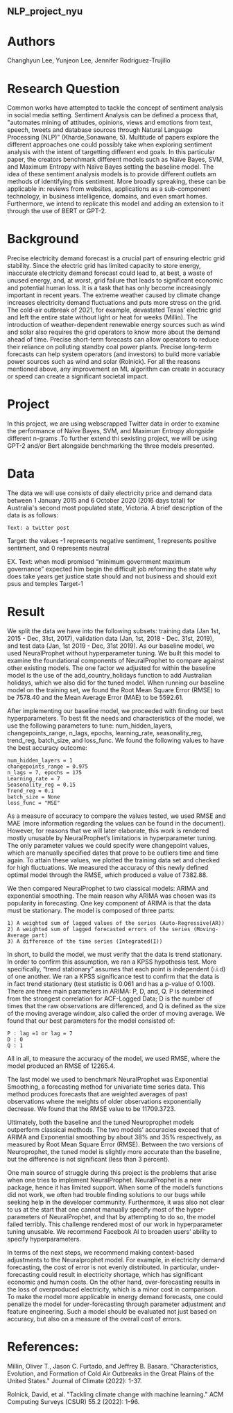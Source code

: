 ## NLP_project_nyu

# Authors
 
Changhyun Lee, Yunjeon Lee, Jennifer Rodriguez-Trujillo

# Research Question

Common works have attempted to tackle the concept of sentiment analysis in social media setting. Sentiment Analysis can be defined a process that, "automates mining of attitudes, opinions, views and emotions from text, speech, tweets and database sources through Natural Language Processing (NLP)" (Kharde,Sonawane, 5). Multitude of papers explore the different approaches one could possibly take when exploring sentiment analysis with the intent of targetting different end goals. In this particular paper,  the creators benchmark different models such as Naïve Bayes, SVM, and Maximum Entropy with Naïve Bayes setting the baseline model. The idea of these sentiment analysis models is to provide different outlets am methods of identifying this sentiment. More broadly spreaking, these can be applicable in: reviews from websites, applications as a sub-component technology, in business intelligence, domains, and even smart homes. Furthermore, we intend to replicate this model and adding an extension to it through the use of BERT or GPT-2.

# Background 
Precise electricity demand forecast is a crucial part of ensuring electric grid stability. Since the electric grid has limited capacity to store energy, inaccurate electricity demand forecast could lead to, at best, a waste of unused energy, and, at worst, grid failure that leads to significant economic and potential human loss. It is a task that has only become increasingly important in recent years. The extreme weather caused by climate change increases electricity demand fluctuations and puts more stress on the grid. The cold-air outbreak of 2021, for example, devastated Texas’ electric grid and left the entire state without light or heat for weeks (Millin). The introduction of weather-dependent renewable energy sources such as wind and solar also requires the grid operators to know more about the demand ahead of time. Precise short-term forecasts can allow operators to reduce their reliance on polluting standby coal power plants. Precise long-term forecasts can help system operators (and investors) to build more variable power sources such as wind and solar (Rolnick). For all the reasons mentioned above, any improvement an ML algorithm can create in accuracy or speed can create a significant societal impact.

# Project

In this project, we are using webscrapped Twitter data in order to examine the performance of Naïve Bayes, SVM, and Maximum Entropy alongside different n-grams .To further extend thi sexisting project, we will be using GPT-2 and/or Bert alongside benchmarking the three models presented.

# Data

The data we will use consists of daily electricity price and demand data between 1 January 2015 and 6 October 2020 (2016 days total) for Australia's second most populated state, Victoria. A brief description of the data is as follows:

	Text: a twitter post 
 Target: the values -1 represents negative sentiment, 1 represents positive sentiment, and 0 represents neutral
 
 EX. 
 Text: when modi promised “minimum government maximum governance” expected him begin the difficult job reforming the state why does take years get justice state should and not business and should exit psus and temples
 Target-1


# Result

We split the data we have into the following subsets: training data (Jan 1st, 2015 - Dec, 31st, 2017), validation data (Jan, 1st, 2018 - Dec. 31st, 2019), and test data (Jan, 1st 2019  - Dec, 31st 2019). As our baseline model, we used NeuralProphet without hyperparameter tuning. We built this model to examine the foundational components of NeuralProphet to compare against other existing models. The one factor we adjusted for within the baseline model is the use of the add_country_holidays function to add Australian holidays, which we also did for the tuned model. 
When running our baseline model on the training set, we found the Root Mean Square Error  (RMSE) to be 7578.40 and the Mean Average Error (MAE) to be 5592.61. 

After implementing our baseline model, we proceeded with finding our best hyperparameters. To best fit the needs and characteristics of the model, we use the following parameters to tune: num_hidden_layers, changepoints_range, n_lags, epochs, learning_rate, seasonality_reg, trend_reg, batch_size, and loss_func. We found the following values to have the best accuracy outcome:

	num_hidden_layers = 1
	changepoints_range = 0.975
	n_lags = 7, epochs = 175
	Learning_rate = 7
	Seasonality_reg = 0.15
	Trend_reg = 0.1
	batch_size = None
	loss_func = "MSE"

As a measure of accuracy to compare the values tested, we used RMSE and MAE (more information regarding the values can be found in the document). However, for reasons that we will later elaborate, this work is rendered mostly unusable by NeuralProphet’s limitations in hyperparameter tuning. The only parameter values we could specify were changepoint values, which are manually specified dates that prove to be outliers time and time again. To attain these values, we plotted the training data set and checked for high fluctuations. We measured the accuracy of this newly defined optimal model through the RMSE, which produced a value of 7382.88.

We then compared NeuralProphet to two classical models: ARIMA and exponential smoothing. The main reason why ARIMA was chosen was its popularity in forecasting. One key component of ARIMA is that the data must be stationary. The model is composed of three parts: 

	1) A weighted sum of lagged values of the series (Auto-Regressive(AR))
	2) A weighted sum of lagged forecasted errors of the series (Moving-Average part)
	3) A difference of the time series (Integrated(I))

In short, to build the model, we must verify that the data is trend stationary. In order to confirm this assumption, we ran a KPSS hypothesis test. More specifically, “trend stationary” assumes that each point is independent (i.i.d) of one another. We ran a KPSS significance test to confirm that the data is in fact trend stationary (test statistic is 0.061 and has a p-value of 0.100). There are three main parameters in ARIMA: P, D, and, Q. P is determined from the strongest correlation for ACF-Logged Data; D is the number of times that the raw observations are differenced, and Q is defined as the size of the moving average window, also called the order of moving average. We found that our best parameters for the model consisted of:

	P : lag =1 or lag = 7 
	D : 0 
	Q : 1 

All in all, to measure the accuracy of the model, we used RMSE, where the model produced an RMSE of 12265.4. 

The last model we used to benchmark NeuralProphet was Exponential Smoothing, a forecasting method for univariate time series data. This method produces forecasts that are weighted averages of past observations where the weights of older observations exponentially decrease. We found that the RMSE value to be 11709.3723. 

Ultimately, both the baseline and the tuned Neuroprophet models outperform classical methods. The two models’ accuracies exceed that of ARIMA and Exponential smoothing by about 38% and 35% respectively, as measured by Root Mean Square Error (RMSE). Between the two versions of Neuroprophet, the tuned model is slightly more accurate than the baseline, but the difference is not significant (less than 3 percent). 

One main source of struggle during this project is the problems that arise when one tries to implement NeuralProphet. NeuralProphet is a new package, hence it has limited support. When some of the model’s functions did not work, we often had trouble finding solutions to our bugs while seeking help in the developer community. Furthermore, it was also not clear to us at the start that one cannot manually specify most of the hyper-parameters of NeuralProphet, and that by attempting to do so, the model failed terribly. This challenge rendered most of our work in hyperparameter tuning unusable. We recommend Facebook AI to broaden users’ ability to specify hyperparameters.

In terms of the next steps, we recommend making context-based adjustments to the Neuralprophet model. For example, in electricity demand forecasting, the cost of error is not evenly distributed. In particular, under-forecasting could result in electricity shortage, which has significant economic and human costs. On the other hand, over-forecasting results in the loss of overproduced electricity, which is a minor cost in comparison. To make the model more applicable in energy demand forecasts, one could penalize the model for under-forecasting through parameter adjustment and feature engineering. Such a model should be evaluated not just based on accuracy, but also on a measure of the overall cost of errors.  

# References:
Millin, Oliver T., Jason C. Furtado, and Jeffrey B. Basara. "Characteristics, Evolution, and Formation of Cold Air Outbreaks in the Great Plains of the United States." Journal of Climate (2022): 1-37.

Rolnick, David, et al. "Tackling climate change with machine learning." ACM Computing Surveys (CSUR) 55.2 (2022): 1-96.
